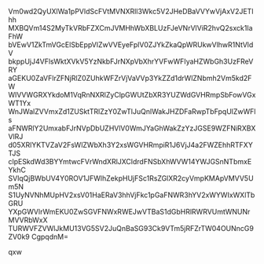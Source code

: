 Vm0wd2QyUXlWa1pPVldScFVtMVNXRll3Wkc5V2JHeDBaVVYwVjAxV2JETlhh
MXBQVm14S2MyTkVRbFZXCmJVMHhWbXBLUzFJeVNrVlViR2hvQ2sxck1IaFhW
bVEwV1ZkTmVGcElSbEppVlZwVVEyeFplV0ZJYkZkaQpWRUkwVlhwR1NtVldV
bkppUjJ4VFlsWktXVkV5YzNkbFJrNXpVbXhrYVFwWFIyaHZWbGh3UzFReVRY
aGEKU0ZaVFlrZFNjRlZ0ZUhkWFZrVjVaVVp3YkZZd1drWlZNbmh2Vm5kd2FW
WlVVWGRXYkdoM1VqRnNXRlZyClpGWUtZbXR3YUZWdGVHRmpSbFowVGxWT1Yx
WnJWalZVVmxZd1ZUSktTRlZzY0ZwTlJuQnlWakJHZDFaRwpTbFpqUlZwWFls
aFNWRlY2UmxabFJrNVpDbUZHVlV0WmJYaGhWakZzYzJGSE9WZFNiRXBXVlRJ
d05XRlYKTVZaV2FsWlZWbXh3Y2xsWGVHRmpiR1J6VjJ4a2FWZEhhRTFXYTJS
clpESkdWd3BYYmtwcFVrWndXRlJXCldrdFNSbXhWVW14YWJGSnNTbmxEYkhC
SVlqQjBWbUV4Y0ROV1JFWlhZekpHUjFSc1RsZGlXR2cyVmpKMApVMVV5Um5N
S1UyNVNhMUpHV2xsV01HaERaV3hhVjFkc1pGaFNWR3hYV2xWYWIxWXlTbGRU
YXpGWVlrWmEKU0ZwSGVFNWxRWEJwVTBaS1dGbHRlRWRVUmtWNUNrMVVRbWxX
TURWVFZVWlJkMU13VG5SV2JuQnBaSG93Ck9VTm5jRFZrTW04OUNncG9ZV0k9
CgpqdnM=

qxw